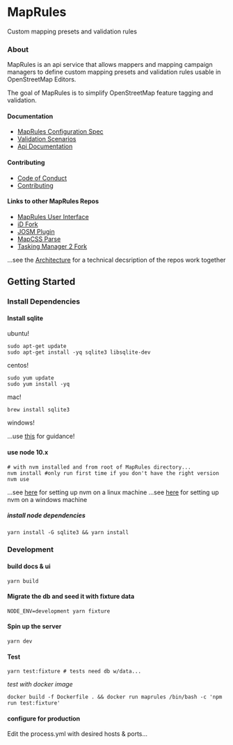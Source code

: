 # MapRules 
Custom mapping presets and validation rules

<!-- ![](./assets/logo.png =250x) -->


### About

MapRules is an api service that allows mappers and mapping campaign managers to define custom mapping presets and validation rules usable in OpenStreetMap Editors. 

The goal of MapRules is to simplify OpenStreetMap feature tagging and validation.

#### Documentation

- [MapRules Configuration Spec](https://github.com/radiant-maxar/maprules/blob/master/maprules.spec.md)
- [Validation Scenarios](https://github.com/radiant-maxar/maprules/blob/master/maprules.validation.scenarios.md) 
- [Api Documentation](https://github.com/radiant-maxar/maprules/blob/master/maprules.apidocs.md)

#### Contributing
- [Code of Conduct](https://github.com/radiant-maxar/maprules/blob/master/CODE_OF_CONDUCT.md)
- [Contributing](https://github.com/radiant-maxar/maprules/blob/master/CONTRIBUTING.md)

#### Links to other MapRules Repos

- [MapRules User Interface](https://github.com/radiant-maxar/maprules-ui)
- [iD Fork](https://github.com/radiant-maxar/iD/tree/remote-presets)
- [JOSM Plugin](https://github.com/radiant-maxar/maprules-josm)
- [MapCSS Parse](https://github.com/radiant-maxar/mapcss-parse)
- [Tasking Manager 2 Fork](https://github.com/radiant-maxar/osm-tasking-manager2/tree/maprules-dev)


...see the [Architecture](https://github.com/maprules/maprules/blob/master/ARCHITECTURE.md) for a technical decsription of the repos work together

## Getting Started

### Install Dependencies

#### Install sqlite

ubuntu!
```
sudo apt-get update
sudo apt-get install -yq sqlite3 libsqlite-dev
```

centos!
```
sudo yum update
sudo yum install -yq
```

mac!
```
brew install sqlite3
```

windows!

...use [this](https://mislav.net/rails/install-sqlite3/) for guidance!

#### use node 10.x

```
# with nvm installed and from root of MapRules directory...
nvm install #only run first time if you don't have the right version
nvm use
```

...see [here](https://github.com/creationix/nvm#installation) for setting up nvm on a linux machine
...see [here](https://github.com/coreybutler/nvm-windows#installation--upgrades) for setting up nvm on a windows machine

##### install node dependencies
```
yarn install -G sqlite3 && yarn install
```

### Development

#### build docs & ui

```
yarn build
```

#### Migrate the db and seed it with fixture data

```
NODE_ENV=development yarn fixture
```

#### Spin up the server

```
yarn dev
```

#### Test

```
yarn test:fixture # tests need db w/data...
```

*test with docker image*

```
docker build -f Dockerfile . && docker run maprules /bin/bash -c 'npm run test:fixture'
```

#### configure for production

Edit the process.yml with desired hosts & ports...